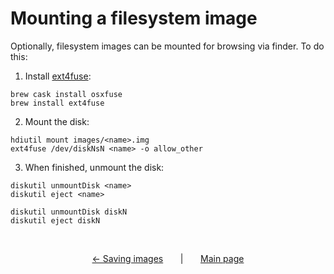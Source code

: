 # Mounting a filesystem image
Optionally, filesystem images can be mounted for browsing via finder. To do this:

1. Install [ext4fuse](https://github.com/gerard/ext4fuse):

```
brew cask install osxfuse
brew install ext4fuse
```

2. Mount the disk:

```
hdiutil mount images/<name>.img
ext4fuse /dev/diskNsN <name> -o allow_other
```

3. When finished, unmount the disk:

```
diskutil unmountDisk <name>
diskutil eject <name>

diskutil unmountDisk diskN
diskutil eject diskN
```

&nbsp;

<p align="center">
	<a href="3-saving-images.md">&larr; Saving images</a> &nbsp; &nbsp; &nbsp; | &nbsp; &nbsp; &nbsp; 
	<a href="readme.md">Main page</a>
</p>